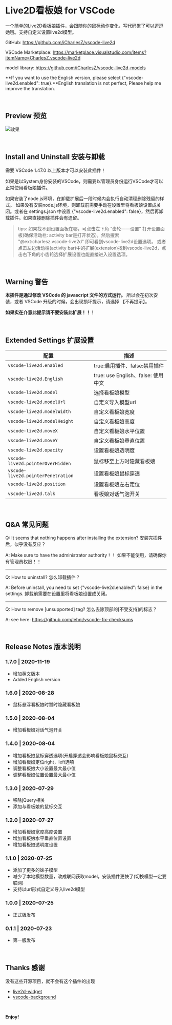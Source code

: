 # Live2D看板娘 for VSCode

一个简单的Live2D看板娘插件，会跟随你的鼠标动作变化，写代码累了可以逗逗她哦。支持自定义设置live2d模型。

GitHub: https://github.com/iCharlesZ/vscode-live2d

VSCode Marketplace: https://marketplace.visualstudio.com/items?itemName=CharlesZ.vscode-live2d

model library: https://github.com/iCharlesZ/vscode-live2d-models

**If you want to use the English version, please select {"vscode-live2d.enabled": true}.**English translation is not perfect, Please help me improve the translation.

<br />

## Preview 预览
![效果](./res/demo.gif)

<br />

## Install and Uninstall 安装与卸载

需要 VSCode 1.47.0 以上版本才可以安装此插件！

如果是以System身份安装的VSCode，则需要以管理员身份运行VSCode才可以正常使用看板娘插件。

如果安装了node.js环境，在卸载扩展后一段时候内会执行自动清理删除残留的样式。
如果没有安装node.js环境，则卸载前需要手动在设置里将看板娘设置成关闭。或者在 settings.json 中设置 {"vscode-live2d.enabled": false}，然后再卸载插件。如果直接删除插件会有遗留。

> tips: 如果找不到设置面板在哪，可点击左下角 “齿轮——设置” 打开设置面板(确保活动栏: activity bar是打开状态)，然后搜索 "@ext:charlesz.vscode-live2d" 即可看到vscode-live2d设置选项。
或者点击左边活动栏(activity bar)中的扩展(extension)找到vscode-live2d，点击右下角的小齿轮选择扩展设置也能直接进入设置选项。

<br />

## Warning 警告

**本插件是通过修改 VSCode 的 javascript 文件的方式运行。** 所以会在初次安装，或者 VSCode 升级的时候，会出现损坏提示，请选择 【不再提示】。

**如果实在介意此提示请不要安装此扩展！！！**

<br />

## Extended Settings 扩展设置

|配置 | 描述
|-----|------------
|`vscode-live2d.enabled`| true:启用插件、false:禁用插件
|`vscode-live2d.English`| true: use English、false: 使用中文
|`vscode-live2d.model`| 选择看板娘模型
|`vscode-live2d.modelUrl`| 自定义导入模型url
|`vscode-live2d.modelWidth`| 自定义看板娘宽度
|`vscode-live2d.modelHeight`| 自定义看板娘高度
|`vscode-live2d.moveX`| 自定义看板娘水平位置
|`vscode-live2d.moveY`| 自定义看板娘垂直位置
|`vscode-live2d.opacity`| 设置看板娘透明度
|`vscode-live2d.pointerOverHidden`| 鼠标移至上方时隐藏看板娘
|`vscode-live2d.pointerPenetration`| 设置看板娘鼠标穿透
|`vscode-live2d.position`| 设置看板娘左右定位
|`vscode-live2d.talk`| 看板娘对话气泡开关

<br />

## Q&A 常见问题


Q: It seems that nothing happens after installing the extension? 安装完插件后，似乎没有反应？

A: Make sure to have the administrator authority！！ 如果不能使用，请确保你有管理员权限！！

---

Q: How to uninstall? 怎么卸载插件？

A: Before uninstall, you need to set {"vscode-live2d.enabled": false} in the settings. 卸载前需要在设置里将看板娘设置成关闭。

---

Q: How to remove [unsupported] tag? 怎么去除顶部的[不受支持]的标志？

A: see here: https://github.com/lehni/vscode-fix-checksums


<br />

## Release Notes 版本说明

### 1.7.0 | 2020-11-19

- 增加英文版本
- Added English version

### 1.6.0 | 2020-08-28

- 鼠标悬浮看板娘时暂时隐藏看板娘

### 1.5.0 | 2020-08-04

- 增加看板娘对话气泡开关

### 1.4.0 | 2020-08-04

- 增加看板娘鼠标穿透选项(开启穿透会影响看板娘鼠标交互)
- 增加看板娘定位right，left选项
- 调整看板娘大小设置最大最小值
- 调整看板娘位置设置最大最小值

### 1.3.0 | 2020-07-29

- 移除jQuery相关
- 添加与看板娘的鼠标交互

### 1.2.0 | 2020-07-27

- 增加看板娘宽度高度设置
- 增加看板娘水平垂直位置设置
- 增加看板娘透明度设置

### 1.1.0 | 2020-07-25

- 添加了更多的妹子模型
- 减少了本地模型数量，改成联网获取model，安装插件更快了(切换模型一定要联网)
- 支持以url形式自定义导入live2d模型

### 1.0.0 | 2020-07-25

- 正式版发布

### 0.1.1 | 2020-07-23

- 第一版发布

<br />

## Thanks 感谢

没有这些开源项目，就不会有这个插件的出现

* [live2d-widget](https://github.com/stevenjoezhang/live2d-widget)
* [vscode-background](https://github.com/shalldie/vscode-background)

<br />

**Enjoy!**
